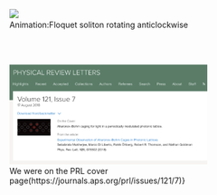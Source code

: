 <br/><br/>

<figure class="image">
<img src="images/SolitonEvolution_GIF_new.gif" width="350" />
 <figcaption>Animation:Floquet soliton rotating anticlockwise</figcaption>
</figure>

<br/><br/>



<figure class="image">
<img src="images/PRLcover.png" width="350" />
  <figcaption>We were on the PRL cover page(https://journals.aps.org/prl/issues/121/7)}</figcaption>
</figure>

<br/><br/>

